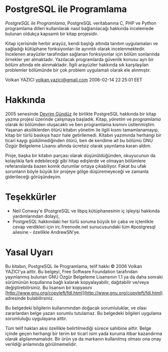 # PostgreSQL ile Programlama

*PostgreSQL ile Programlama*, PostgreSQL veritabanına C, PHP ve Python programlama dilleri kullanılarak nasıl bağlanılacağı hakkında incelemede bulunan oldukça kapsamlı bir kitap projesidir.

Kitap içerisinde herbir arayüz, kendi başlığı altında tanıtım uygulamaları ve sağladığı kütüphane fonksiyonları ile ayrıntılı olarak incelenmektedir. İncelenen arayüzler tarafından sağlanan fonksiyonlar için bölüm sonlarında örnekler yer almaktadır. Yazılacak programlarda güvenlik konusu ayrı bir bölüm altında ele alınmaktadır. İlgili arayüzler hakkında sık karşılaşılan problemler bölümünde bir çok problem uygulamalı olarak ele alınmıştır.

Volkan YAZICI <volkan.yazici@gmail.com>
2006-02-14 22:25:01 EET

# Hakkında

2005 senesinde [Devrim Gündüz](http://www.gunduz.org/) ile birlikte PostgreSQL hakkında bir kitap yazma projesi üzerinde çalışmaya başladık. Kitap, *yönetim* ve *programlama* olarak iki bölümden oluşacaktı ve ben programlama kısmını üstlenmiştim. Yaşanan aksiliklerden ötürü kitabın yönetim ile ilgili kısmı tamamlanamayıp, kitap bir türlü baskıya hazır hale getirilemedi. Kitabın yazımında herhangi bir ticari kaygı güdülmediğinden ötürü, ben de kendime ait bu bölümü GNU Özgür Belgeleme Lisansı altında ücretsiz olarak yayınlama kararı aldım.

Proje, başka bir kitabın parçası olarak düşünüldüğünden, okuyucunun da kolaylıkla fark edebileceği gibi hitap edişlerde ve olmayan bölümlere referanslarda bazen komik durumlar ortaya çıkabiliyor. Fakat bu ufak sorunların böyle büyük bir projeye gölge düşüremeyeceği ve zamanla giderileceği görüşündeyim.

# Teşekkürler

- Neil Conway'e (PostgreSQL ve libpq kütüphanesinin iç işleyişi hakkında yardımlarından dolayı),
- PostgreSQL hakkındaki her türlü soruma büyük bir çaba ve içtenlikle cevap verdikleri için irc.freenode.net sunucusundaki tüm #postgresql ailesine - özellikle AndrewSN'ye.

# Yasal Uyarı

Bu kitabın, PostgreSQL ile Programlama, telif hakkı &copy; 2006 Volkan YAZICI'ya aittir. Bu belgeyi, Free Software Foundation tarafından yayınlanmış bulunan GNU Özgür Belgeleme Lisansının 1.1 ya da daha sonraki sürümünün koşullarına bağlı kalarak kopyalayabilir, dağıtabilir ve/veya değiştirebilirsiniz. Bu lisansın bir kopyasını [http://www.gnu.org/copyleft/fdl.html](http://www.gnu.org/copyleft/fdl.html) adresinde bulabilirsiniz.

Bu belgedeki bilgilerin kullanımından doğacak sorumluluklar, ve olası zararlardan belge yazarı sorumlu tutulamaz. Bu belgedeki bilgileri uygulama sorumluluğu uygulayana aittir.

Tüm telif hakları aksi özellikle belirtilmediği sürece sahibine aittir. Belge içinde geçen herhangi bir terim bir ticarî isim yada kuruma itibar kazandırma olarak algılanmamalıdır. Bir ürün ya da markanın kullanılmış olması ona onay verildiği anlamında görülmemelidir.
